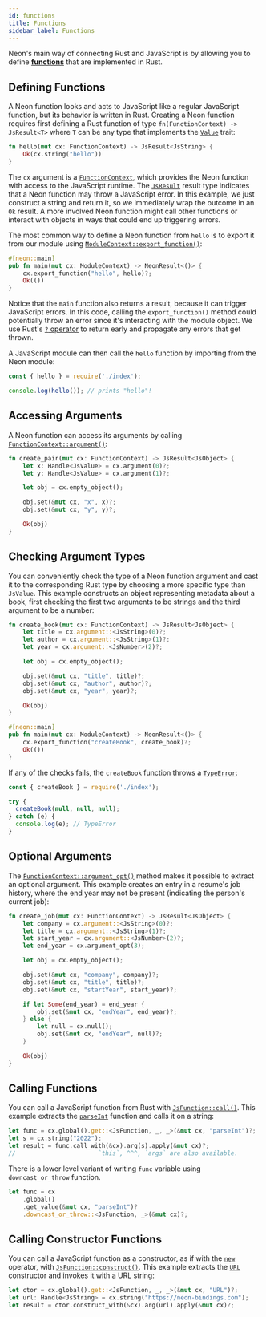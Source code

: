 ```yaml
---
id: functions
title: Functions
sidebar_label: Functions
---
```


Neon's main way of connecting Rust and JavaScript is by allowing you to define **[functions](https://developer.mozilla.org/en-US/docs/Web/JavaScript/Guide/Functions)** that are implemented in Rust.

## Defining Functions

A Neon function looks and acts to JavaScript like a regular JavaScript function, but its behavior is written in Rust. Creating a Neon function requires first defining a Rust function of type `fn(FunctionContext) -> JsResult<T>` where `T` can be any type that implements the [`Value`](https://docs.rs/neon/latest/neon/types/trait.Value.html) trait:

```rust
fn hello(mut cx: FunctionContext) -> JsResult<JsString> {
    Ok(cx.string("hello"))
}
```

The `cx` argument is a [`FunctionContext`](https://docs.rs/neon/latest/neon/context/type.FunctionContext.html), which provides the Neon function with access to the JavaScript runtime. The [`JsResult`](https://docs.rs/neon/latest/neon/result/type.JsResult.html) result type indicates that a Neon function may throw a JavaScript error. In this example, we just construct a string and return it, so we immediately wrap the outcome in an `Ok` result. A more involved Neon function might call other functions or interact with objects in ways that could end up triggering errors.

The most common way to define a Neon function from `hello` is to export it from our module using [`ModuleContext::export_function()`](https://docs.rs/neon/latest/neon/context/struct.ModuleContext.html#method.export_function):

```rust
#[neon::main]
pub fn main(mut cx: ModuleContext) -> NeonResult<()> {
    cx.export_function("hello", hello)?;
    Ok(())
}
```

Notice that the `main` function also returns a result, because it can trigger JavaScript errors. In this code, calling the `export_function()` method could potentially throw an error since it's interacting with the module object. We use Rust's [`?` operator](https://doc.rust-lang.org/reference/expressions/operator-expr.html#the-question-mark-operator) to return early and propagate any errors that get thrown.

A JavaScript module can then call the `hello` function by importing from the Neon module:

```javascript
const { hello } = require('./index');

console.log(hello()); // prints "hello"!
```

## Accessing Arguments

A Neon function can access its arguments by calling [`FunctionContext::argument()`](https://docs.rs/neon/latest/neon/context/struct.CallContext.html#method.argument):

```rust
fn create_pair(mut cx: FunctionContext) -> JsResult<JsObject> {
    let x: Handle<JsValue> = cx.argument(0)?;
    let y: Handle<JsValue> = cx.argument(1)?;

    let obj = cx.empty_object();

    obj.set(&mut cx, "x", x)?;
    obj.set(&mut cx, "y", y)?;

    Ok(obj)
}
```

## Checking Argument Types

You can conveniently check the type of a Neon function argument and cast it to the corresponding Rust type by choosing a more specific type than `JsValue`. This example constructs an object representing metadata about a book, first checking the first two arguments to be strings and the third argument to be a number:

```rust
fn create_book(mut cx: FunctionContext) -> JsResult<JsObject> {
    let title = cx.argument::<JsString>(0)?;
    let author = cx.argument::<JsString>(1)?;
    let year = cx.argument::<JsNumber>(2)?;

    let obj = cx.empty_object();

    obj.set(&mut cx, "title", title)?;
    obj.set(&mut cx, "author", author)?;
    obj.set(&mut cx, "year", year)?;

    Ok(obj)
}

#[neon::main]
pub fn main(mut cx: ModuleContext) -> NeonResult<()> {
    cx.export_function("createBook", create_book)?;
    Ok(())
}
```

If any of the checks fails, the `createBook` function throws a [`TypeError`](https://developer.mozilla.org/en-US/docs/Web/JavaScript/Reference/Global_Objects/TypeError):

```javascript
const { createBook } = require('./index');

try {
  createBook(null, null, null);
} catch (e) {
  console.log(e); // TypeError
}
```

## Optional Arguments

The [`FunctionContext::argument_opt()`](https://docs.rs/neon/latest/neon/context/struct.CallContext.html#method.argument_opt) method makes it possible to extract an optional argument. This example creates an entry in a resume's job history, where the end year may not be present (indicating the person's current job):

```rust
fn create_job(mut cx: FunctionContext) -> JsResult<JsObject> {
    let company = cx.argument::<JsString>(0)?;
    let title = cx.argument::<JsString>(1)?;
    let start_year = cx.argument::<JsNumber>(2)?;
    let end_year = cx.argument_opt(3);

    let obj = cx.empty_object();

    obj.set(&mut cx, "company", company)?;
    obj.set(&mut cx, "title", title)?;
    obj.set(&mut cx, "startYear", start_year)?;

    if let Some(end_year) = end_year {
        obj.set(&mut cx, "endYear", end_year)?;
    } else {
        let null = cx.null();
        obj.set(&mut cx, "endYear", null)?;
    }

    Ok(obj)
}
```

## Calling Functions

You can call a JavaScript function from Rust with [`JsFunction::call()`](https://docs.rs/neon/latest/neon/types/struct.JsFunction.html#method.call). This example extracts the [`parseInt`](https://developer.mozilla.org/en-US/docs/Web/JavaScript/Reference/Global_Objects/parseInt) function and calls it on a string:

```rust
let func = cx.global().get::<JsFunction, _, _>(&mut cx, "parseInt")?;
let s = cx.string("2022");
let result = func.call_with(&cx).arg(s).apply(&mut cx)?;
//                       `this`, ^^^, `args` are also available.
```

There is a lower level variant of writing `func` variable using `downcast_or_throw` function. 
```rust
let func = cx
    .global()
    .get_value(&mut cx, "parseInt")?
    .downcast_or_throw::<JsFunction, _>(&mut cx)?;
```


## Calling Constructor Functions

You can call a JavaScript function as a constructor, as if with the [`new`](https://developer.mozilla.org/en-US/docs/Web/JavaScript/Reference/Operators/new) operator, with [`JsFunction::construct()`](https://docs.rs/neon/latest/neon/types/struct.JsFunction.html#method.construct). This example extracts the [`URL`](https://developer.mozilla.org/en-US/docs/Web/API/URL) constructor and invokes it with a URL string:

```rust
let ctor = cx.global().get::<JsFunction, _, _>(&mut cx, "URL")?;
let url: Handle<JsString> = cx.string("https://neon-bindings.com");
let result = ctor.construct_with(&cx).arg(url).apply(&mut cx)?;
```
